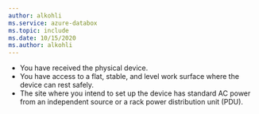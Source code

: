 ```yaml
---
author: alkohli
ms.service: azure-databox
ms.topic: include
ms.date: 10/15/2020
ms.author: alkohli
---
```


- You have received the physical device. 
- You have access to a flat, stable, and level work surface where the device can rest safely. 
- The site where you intend to set up the device has standard AC power from an independent source or a rack power distribution unit (PDU).